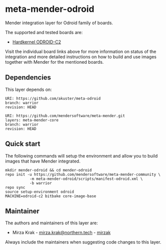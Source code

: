# meta-mender-odroid

Mender integration layer for Odroid family of boards.

The supported and tested boards are:

- [Hardkernel ODROID-C2](https://hub.mender.io/t/hardkernel-odroid-c2/478)

Visit the individual board links above for more information on status of the
integration and more detailed instructions on how to build and use images
together with Mender for the mentioned boards.

## Dependencies

This layer depends on:

```
URI: https://github.com/akuster/meta-odroid
branch: warrior
revision: HEAD
```

```
URI: https://github.com/mendersoftware/meta-mender.git
layers: meta-mender-core
branch: warrior
revision: HEAD
```

## Quick start

The following commands will setup the environment and allow you to build images
that have Mender integrated.


```
mkdir mender-odroid && cd mender-odroid
repo init -u https://github.com/mendersoftware/meta-mender-community \
           -m meta-mender-odroid/scripts/manifest-odroid.xml \
           -b warrior
repo sync
source setup-environment odroid
MACHINE=odroid-c2 bitbake core-image-base
```


## Maintainer

The authors and maintainers of this layer are:

- Mirza Krak - <mirza.krak@northern.tech> - [mirzak](https://github.com/mirzak)

Always include the maintainers when suggesting code changes to this layer.
